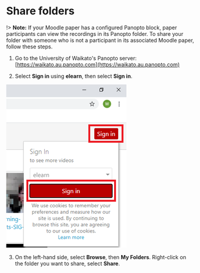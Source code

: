 # Share folders

!> **Note:** If your Moodle paper has a configured Panopto block, paper participants can view the recordings in its Panopto folder. To share your folder with someone who is not a participant in its associated Moodle paper, follow these steps.

1. Go to the University of Waikato's Panopto server: [https://waikato.au.panopto.com](https://waikato.au.panopto.com)

2. Select **Sign in** using **elearn**, then select **Sign in**.

![](images/Copyrecordingscreenshot.png)

3. On the left-hand side, select **Browse**, then **My Folders**. Right-click on the folder you want to share, select **Share**.
